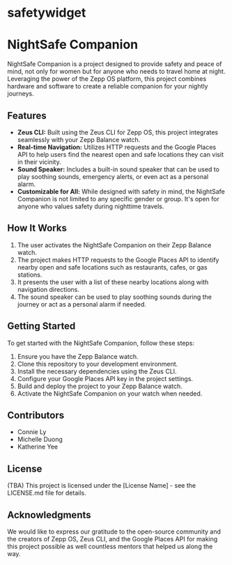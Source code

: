 # safetywidget
# NightSafe Companion

NightSafe Companion is a project designed to provide safety and peace of mind, not only for women but for anyone who needs to travel home at night. Leveraging the power of the Zepp OS platform, this project combines hardware and software to create a reliable companion for your nightly journeys.

## Features

- **Zeus CLI:** Built using the Zeus CLI for Zepp OS, this project integrates seamlessly with your Zepp Balance watch.
- **Real-time Navigation:** Utilizes HTTP requests and the Google Places API to help users find the nearest open and safe locations they can visit in their vicinity.
- **Sound Speaker:** Includes a built-in sound speaker that can be used to play soothing sounds, emergency alerts, or even act as a personal alarm.
- **Customizable for All:** While designed with safety in mind, the NightSafe Companion is not limited to any specific gender or group. It's open for anyone who values safety during nighttime travels.

## How It Works

1. The user activates the NightSafe Companion on their Zepp Balance watch.
2. The project makes HTTP requests to the Google Places API to identify nearby open and safe locations such as restaurants, cafes, or gas stations.
3. It presents the user with a list of these nearby locations along with navigation directions.
4. The sound speaker can be used to play soothing sounds during the journey or act as a personal alarm if needed.

## Getting Started

To get started with the NightSafe Companion, follow these steps:

1. Ensure you have the Zepp Balance watch.
2. Clone this repository to your development environment.
3. Install the necessary dependencies using the Zeus CLI.
4. Configure your Google Places API key in the project settings.
5. Build and deploy the project to your Zepp Balance watch.
6. Activate the NightSafe Companion on your watch when needed.

## Contributors

- Connie Ly
- Michelle Duong
- Katherine Yee

## License

(TBA) This project is licensed under the [License Name] - see the LICENSE.md file for details.

## Acknowledgments

We would like to express our gratitude to the open-source community and the creators of Zepp OS, Zeus CLI, and the Google Places API for making this project possible as well countless mentors that helped us along the way.

